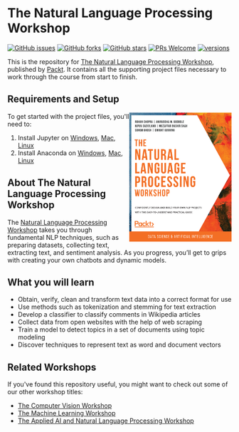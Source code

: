 # The Natural Language Processing Workshop
[![GitHub issues](https://img.shields.io/github/issues/PacktWorkshops/The-Natural-Language-Processing-Workshop.svg)](https://github.com/PacktWorkshops/The-Natural-Language-Processing-Workshop/issues)
[![GitHub forks](https://img.shields.io/github/forks/PacktWorkshops/The-Natural-Language-Processing-Workshop.svg)](https://github.com/PacktWorkshops/The-Natural-Language-Processing-Workshop/network)
[![GitHub stars](https://img.shields.io/github/stars/PacktWorkshops/The-Natural-Language-Processing-Workshop.svg)](https://github.com/PacktWorkshops/The-Natural-Language-Processing-Workshop/stargazers)
[![PRs Welcome](https://img.shields.io/badge/PRs-welcome-brightgreen.svg)](https://github.com/PacktWorkshops/The-Natural-Language-Processing-Workshop/pulls)
[![versions](https://img.shields.io/pypi/pyversions/pybadges.svg)](https://www.python.org/downloads/)

This is the repository for [The Natural Language Processing Workshop](https://www.amazon.com/Natural-Language-Processing-Workshop-understand/dp/1800208421/ref=tmm_pap_swatch_0?_encoding=UTF8&qid=1611057842&sr=8-1&utm_source=github&utm_medium=repository&utm_campaign=9781801077811&utm_term=Natural%20Language%20Processing&utm_content=The%20Natural%20Language%20Processing%20Workshop), published by [Packt](https://www.packtpub.com/?utm_source=github). It contains all the supporting project files necessary to work through the course from start to finish.

## Requirements and Setup
<a href="https://www.amazon.com/Natural-Language-Processing-Workshop-understand/dp/1800208421/ref=tmm_pap_swatch_0?_encoding=UTF8&qid=1611057842&sr=8-1&utm_source=github&utm_medium=repository&utm_campaign=9781801077811&utm_term=Natural%20Language%20Processing&utm_content=The%20Natural%20Language%20Processing%20Workshop"><img src="https://github.com/PacktWorkshops/Workshop-Covers/blob/master/B16062_The%20Natural%20Language%20Processing%20Workshop.png" alt="The Natural Language Processing Workshop" height="290px" width="230px" align="right" this.target="_blank"></a>

To get started with the project files, you'll need to:
1. Install Jupyter on [Windows](https://www.python.org/downloads/windows/), [Mac](https://www.python.org/downloads/mac-osx/), [Linux](https://www.python.org/downloads/source/)
2. Install Anaconda on [Windows](https://www.anaconda.com/distribution/#windows), [Mac](https://www.anaconda.com/distribution/#macos), [Linux](https://www.anaconda.com/distribution/#linux)

## About The Natural Language Processing Workshop
The [Natural Language Processing Workshop](https://www.amazon.com/Natural-Language-Processing-Workshop-understand/dp/1800208421/ref=tmm_pap_swatch_0?_encoding=UTF8&qid=1611057842&sr=8-1&utm_source=github&utm_medium=repository&utm_campaign=9781801077811&utm_term=Natural%20Language%20Processing&utm_content=The%20Natural%20Language%20Processing%20Workshop) takes you through fundamental NLP techniques, such as preparing datasets, collecting text, extracting text, and sentiment analysis. As you progress, you’ll get to grips with creating your own chatbots and dynamic models.

## What you will learn
* Obtain, verify, clean and transform text data into a correct format for use 
* Use methods such as tokenization and stemming for text extraction 
* Develop a classifier to classify comments in Wikipedia articles 
* Collect data from open websites with the help of web scraping 
* Train a model to detect topics in a set of documents using topic modeling 
* Discover techniques to represent text as word and document vectors 

## Related Workshops
If you've found this repository useful, you might want to check out some of our other workshop titles:
* [The Computer Vision Workshop](https://www.amazon.com/Computer-Vision-Workshop-algorithms-intelligence-ebook/dp/B08C5JT2YL/ref=sr_1_1?crid=JEVIOQNFZ59M&dchild=1&keywords=the+computer+vision+workshop&qid=1611123658&sprefix=the+computer+vi%2Caps%2C382&sr=8-1)
* [The Machine Learning Workshop](https://www.amazon.com/Machine-Learning-Workshop-high-performance-scikit-learn-ebook/dp/B08QVYQSZ8/ref=sr_1_1?dchild=1&keywords=the+machine+learning+workshop&qid=1611123687&sr=8-1)
* [The Applied AI and Natural Language Processing Workshop](https://www.amazon.com/Applied-Natural-Language-Processing-Workshop-ebook/dp/B08Q8GNTGT/ref=sr_1_1?crid=3CFVJJ0U31SW3&dchild=1&keywords=the+applied+ai+and+natural+language+processing+workshop&qid=1611123758&sprefix=applied+ai+and++workshop%2Caps%2C377&sr=8-1)

   
